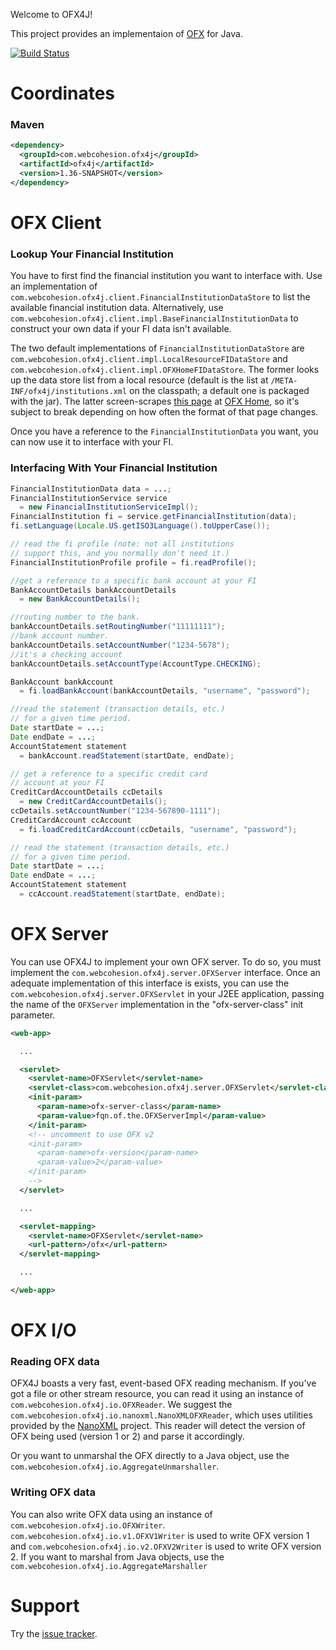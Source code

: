 Welcome to OFX4J!

This project provides an implementaion of [OFX](http://ofx.net/) for Java.

[![Build Status](https://travis-ci.org/stoicflame/ofx4j.svg?branch=master)](https://travis-ci.org/stoicflame/ofx4j)

# Coordinates

### Maven

```xml
<dependency>
  <groupId>com.webcohesion.ofx4j</groupId>
  <artifactId>ofx4j</artifactId>
  <version>1.36-SNAPSHOT</version>
</dependency>
```

# OFX Client

### Lookup Your Financial Institution

  You have to first find the financial institution you want to interface with.  Use an implementation of
  `com.webcohesion.ofx4j.client.FinancialInstitutionDataStore` to list the available financial institution data.
  Alternatively, use `com.webcohesion.ofx4j.client.impl.BaseFinancialInstitutionData` to construct your own data if your
  FI data isn't available.

  The two default implementations of `FinancialInstitutionDataStore` are `com.webcohesion.ofx4j.client.impl.LocalResourceFIDataStore`
  and `com.webcohesion.ofx4j.client.impl.OFXHomeFIDataStore`. The former looks up the data store list from a local resource (default is the
  list at `/META-INF/ofx4j/institutions.xml` on the classpath; a default one is packaged with the jar). The latter screen-scrapes
  [this page](http://www.ofxhome.com/index.php/home/directory) at [OFX Home](http://www.ofxhome.com/), so it's subject to break
  depending on how often the format of that page changes.

  Once you have a reference to the `FinancialInstitutionData` you want, you can now use it to interface with your FI.

### Interfacing With Your Financial Institution

```java
FinancialInstitutionData data = ...;
FinancialInstitutionService service
  = new FinancialInstitutionServiceImpl();
FinancialInstitution fi = service.getFinancialInstitution(data);
fi.setLanguage(Locale.US.getISO3Language().toUpperCase());

// read the fi profile (note: not all institutions
// support this, and you normally don't need it.)
FinancialInstitutionProfile profile = fi.readProfile();

//get a reference to a specific bank account at your FI
BankAccountDetails bankAccountDetails
  = new BankAccountDetails();

//routing number to the bank.
bankAccountDetails.setRoutingNumber("11111111");
//bank account number.
bankAccountDetails.setAccountNumber("1234-5678");
//it's a checking account
bankAccountDetails.setAccountType(AccountType.CHECKING);

BankAccount bankAccount
  = fi.loadBankAccount(bankAccountDetails, "username", "password");

//read the statement (transaction details, etc.)
// for a given time period.
Date startDate = ...;
Date endDate = ...;
AccountStatement statement
  = bankAccount.readStatement(startDate, endDate);

// get a reference to a specific credit card
// account at your FI
CreditCardAccountDetails ccDetails
  = new CreditCardAccountDetails();
ccDetails.setAccountNumber("1234-567890-1111");
CreditCardAccount ccAccount
  = fi.loadCreditCardAccount(ccDetails, "username", "password");

// read the statement (transaction details, etc.)
// for a given time period.
Date startDate = ...;
Date endDate = ...;
AccountStatement statement
  = ccAccount.readStatement(startDate, endDate);
```

# OFX Server

You can use OFX4J to implement your own OFX server. To do so, you must implement the `com.webcohesion.ofx4j.server.OFXServer`
interface.  Once an adequate implementation of this interface is exists, you can use the `com.webcohesion.ofx4j.server.OFXServlet`
in your J2EE application, passing the name of the `OFXServer` implementation in the "ofx-server-class" init parameter.

```xml
<web-app>

  ...

  <servlet>
    <servlet-name>OFXServlet</servlet-name>
    <servlet-class>com.webcohesion.ofx4j.server.OFXServlet</servlet-class>
    <init-param>
      <param-name>ofx-server-class</param-name>
      <param-value>fqn.of.the.OFXServerImpl</param-value>
    </init-param>
    <!-- uncomment to use OFX v2
    <init-param>
      <param-name>ofx-version</param-name>
      <param-value>2</param-value>
    </init-param>
    -->
  </servlet>

  ...

  <servlet-mapping>
    <servlet-name>OFXServlet</servlet-name>
    <url-pattern>/ofx</url-pattern>
  </servlet-mapping>

  ...

</web-app>
```

# OFX I/O

### Reading OFX data

OFX4J boasts a very fast, event-based OFX reading mechanism.  If you've got a file or other stream resource, you can read it using an instance of
`com.webcohesion.ofx4j.io.OFXReader`. We suggest the `com.webcohesion.ofx4j.io.nanoxml.NanoXMLOFXReader`, which uses utilities provided by the
[NanoXML](http://nanoxml.cyberelf.be/) project. This reader will detect the version of OFX being used (version 1 or 2) and parse it accordingly.

Or you want to unmarshal the OFX directly to a Java object, use the `com.webcohesion.ofx4j.io.AggregateUnmarshaller`.

### Writing OFX data

You can also write OFX data using an instance of `com.webcohesion.ofx4j.io.OFXWriter`. `com.webcohesion.ofx4j.io.v1.OFXV1Writer` is used to write OFX version 1 and
`com.webcohesion.ofx4j.io.v2.OFXV2Writer` is used to write OFX version 2. If you want to marshal from Java objects, use the
`com.webcohesion.ofx4j.io.AggregateMarshaller`

# Support

Try the [issue tracker](https://github.com/stoicflame/ofx4j/issues).
